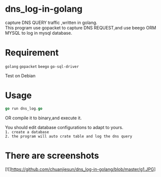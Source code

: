 # dns_log-in-golang
  capture DNS QUERY  traffic ,written in golang.  
  This program use gopacket to capture DNS REQUEST,and use beego ORM MYSQL to log in mysql database.

# Requirement
  `golang` `gopacket` `beego` `go-sql-driver`
  
Test on Debian 

# Usage
```go
go run dns_log.go
```
OR compile it to binary,and execute it.

You should edit database configurations to adapt to yours.   
`1. create a database`  
`2. the program will auto crate table and log the dns query`

# There are screenshots
[![]https://github.com/chuanjiesun/dns_log-in-golang/blob/master/g1.JPG]

